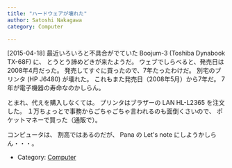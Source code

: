 ```yaml
---
title: "ハードウェアが壊れた"
author: Satoshi Nakagawa
category: Computer

---
```


[2015-04-18]  最近いろいろと不具合がでていた Boojum-3 (Toshiba Dynabook TX-68F)  に、
とうとう諦めどきが来たようだ。
ウェブでしらべると、発売日は2008年4月だった。
発売してすぐに買ったので、7年たったわけだ。
別宅のプリンタ (HP J6480) が壊れた。
これもまた発売日（2008年5月）から7年だ。
7年が電子機器の寿命なのかしらん。

<!--more-->

 とまれ、代えを購入しなくては。
プリンタはブラザーの LAN HL-L2365 を注文した。
１万ちょっとで事務からごちゃごちゃ言われるのも面倒くさいので、
ポケットマネーで買った（通販で）。

 コンピュータは、
割高ではあるのだが、
Pana の Let's note にしようかしらん・・・。

- Category: [Computer](categories.html#Computer)

